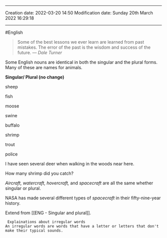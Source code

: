 
----
Creation date: 2022-03-20 14:50
Modification date: Sunday 20th March 2022 16:29:18

----

#English

> Some of the best lessons we ever learn are learned from past mistakes. The error of the past is the wisdom and success of the future.
> — <cite>Dale Turner</cite>


Some English nouns are identical in both the singular and the plural forms. Many of these are names for animals.

**Singular/ Plural (no change)**

sheep

fish

moose

swine

buffalo

shrimp

trout

police

I have seen several deer when walking in the woods near here.

How many shrimp did you catch?

_Aircraft, watercraft, hovercraft,_ and _spacecraft_ are all the same whether singular or plural.

NASA has made several different types of *spacecraft* in their fifty-nine-year history.

Extend from [[ENG - Singular and plural]].

	 Explainations about irregular words
	An irregular words are words that have a letter or letters that don't make their typical sounds.